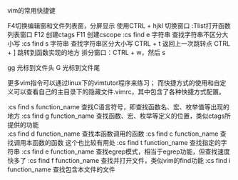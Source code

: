 vim的常用快捷键

F4切换编辑窗和文件列表窗，分屏显示
使用CTRL + hjkl 切换窗口
:Tlist打开函数列表窗口
F12  创建ctags
F11  创建cscope
:cs find e 字符串   查找字符串不区分大小写
:cs find s 字符串   查找字符串区分大小写
CTRL + t 返回上一次跳转点
CTRL + ] 跳转到函数实现的地方
拆分窗口：CTRL + w，然后 s 

gg 光标到文件头
G  光标到文件尾

更多vim指令可以通过linux下的vimtutor程序来练习；
而快捷方式的使用和自定义可以查看自己的主目录下的隐藏文件.vimrc，其中包含了各种快捷方式配置。

:cs find s function_name  查找C语言符号，即查找函数名、宏、枚举值等出现的地方
:cs find g function_name 查找函数、宏、枚举等定义的位置，类似ctags所提供的功能  
:cs find d function_name  查找本函数调用的函数
:cs find c function_name 查找调用本函数的函数   这个也比较有用处
:cs find t function_name   查找指定的字符串
:cs find e function_name  查找egrep模式，相当于egrep功能，但查找速度快多了
:cs find f function_name   查找并打开文件，类似vim的find功能
:cs find i function_name   查找包含本文件的文件